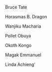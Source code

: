 [//]: # (this file wasn't available on upstream main so I added it)

Bruce Tate

Horasmas B. Dragon

Wanjiku Macharia

Pollet Obuya

Okoth Kongo

Magak Emmanuel

Linda Achieng'
